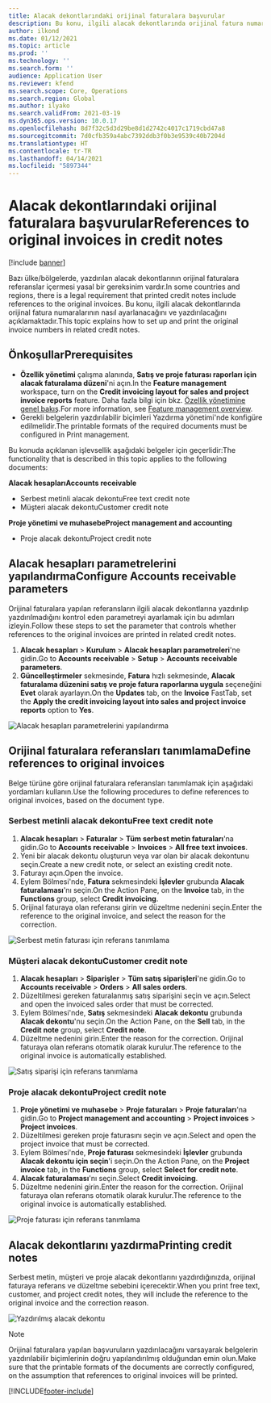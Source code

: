 ```yaml
---
title: Alacak dekontlarındaki orijinal faturalara başvurular
description: Bu konu, ilgili alacak dekontlarında orijinal fatura numaralarının nasıl ayarlanacağını ve yazdırılacağını açıklamaktadır.
author: ilkond
ms.date: 01/12/2021
ms.topic: article
ms.prod: ''
ms.technology: ''
ms.search.form: ''
audience: Application User
ms.reviewer: kfend
ms.search.scope: Core, Operations
ms.search.region: Global
ms.author: ilyako
ms.search.validFrom: 2021-03-19
ms.dyn365.ops.version: 10.0.17
ms.openlocfilehash: 8d7f32c5d3d29be8d1d2742c4017c1719cbd47a8
ms.sourcegitcommit: 7d0cfb359a4abc7392ddb3f0b3e9539c40b7204d
ms.translationtype: HT
ms.contentlocale: tr-TR
ms.lasthandoff: 04/14/2021
ms.locfileid: "5897344"
---
```

# <a name="references-to-original-invoices-in-credit-notes"></a><span data-ttu-id="d7f37-103">Alacak dekontlarındaki orijinal faturalara başvurular</span><span class="sxs-lookup"><span data-stu-id="d7f37-103">References to original invoices in credit notes</span></span>

[!include [banner](../includes/banner.md)]


<span data-ttu-id="d7f37-104">Bazı ülke/bölgelerde, yazdırılan alacak dekontlarının orijinal faturalara referanslar içermesi yasal bir gereksinim vardır.</span><span class="sxs-lookup"><span data-stu-id="d7f37-104">In some countries and regions, there is a legal requirement that printed credit notes include references to the original invoices.</span></span> <span data-ttu-id="d7f37-105">Bu konu, ilgili alacak dekontlarında orijinal fatura numaralarının nasıl ayarlanacağını ve yazdırılacağını açıklamaktadır.</span><span class="sxs-lookup"><span data-stu-id="d7f37-105">This topic explains how to set up and print the original invoice numbers in related credit notes.</span></span>

## <a name="prerequisites"></a><span data-ttu-id="d7f37-106">Önkoşullar</span><span class="sxs-lookup"><span data-stu-id="d7f37-106">Prerequisites</span></span>

- <span data-ttu-id="d7f37-107">**Özellik yönetimi** çalışma alanında, **Satış ve proje faturası raporları için alacak faturalama düzeni**'ni açın.</span><span class="sxs-lookup"><span data-stu-id="d7f37-107">In the **Feature management** workspace, turn on the **Credit invoicing layout for sales and project invoice reports** feature.</span></span> <span data-ttu-id="d7f37-108">Daha fazla bilgi için bkz. [Özellik yönetimine genel bakış](../../fin-ops-core/fin-ops/get-started/feature-management/feature-management-overview.md).</span><span class="sxs-lookup"><span data-stu-id="d7f37-108">For more information, see [Feature management overview](../../fin-ops-core/fin-ops/get-started/feature-management/feature-management-overview.md).</span></span>
- <span data-ttu-id="d7f37-109">Gerekli belgelerin yazdırılabilir biçimleri Yazdırma yönetimi'nde konfigüre edilmelidir.</span><span class="sxs-lookup"><span data-stu-id="d7f37-109">The printable formats of the required documents must be configured in Print management.</span></span>

<span data-ttu-id="d7f37-110">Bu konuda açıklanan işlevsellik aşağıdaki belgeler için geçerlidir:</span><span class="sxs-lookup"><span data-stu-id="d7f37-110">The functionality that is described in this topic applies to the following documents:</span></span>

<span data-ttu-id="d7f37-111">**Alacak hesapları**</span><span class="sxs-lookup"><span data-stu-id="d7f37-111">**Accounts receivable**</span></span>

- <span data-ttu-id="d7f37-112">Serbest metinli alacak dekontu</span><span class="sxs-lookup"><span data-stu-id="d7f37-112">Free text credit note</span></span>
- <span data-ttu-id="d7f37-113">Müşteri alacak dekontu</span><span class="sxs-lookup"><span data-stu-id="d7f37-113">Customer credit note</span></span>

<span data-ttu-id="d7f37-114">**Proje yönetimi ve muhasebe**</span><span class="sxs-lookup"><span data-stu-id="d7f37-114">**Project management and accounting**</span></span>

- <span data-ttu-id="d7f37-115">Proje alacak dekontu</span><span class="sxs-lookup"><span data-stu-id="d7f37-115">Project credit note</span></span>

## <a name="configure-accounts-receivable-parameters"></a><span data-ttu-id="d7f37-116">Alacak hesapları parametrelerini yapılandırma</span><span class="sxs-lookup"><span data-stu-id="d7f37-116">Configure Accounts receivable parameters</span></span>

<span data-ttu-id="d7f37-117">Orijinal faturalara yapılan referansların ilgili alacak dekontlarına yazdırılıp yazdırılmadığını kontrol eden parametreyi ayarlamak için bu adımları izleyin.</span><span class="sxs-lookup"><span data-stu-id="d7f37-117">Follow these steps to set the parameter that controls whether references to the original invoices are printed in related credit notes.</span></span>

1. <span data-ttu-id="d7f37-118">**Alacak hesapları** \> **Kurulum** \> **Alacak hesapları parametreleri**'ne gidin.</span><span class="sxs-lookup"><span data-stu-id="d7f37-118">Go to **Accounts receivable** \> **Setup** \> **Accounts receivable parameters**.</span></span>
2. <span data-ttu-id="d7f37-119">**Güncelleştirmeler** sekmesinde, **Fatura** hızlı sekmesinde, **Alacak faturalama düzenini satış ve proje fatura raporlarına uygula** seçeneğini **Evet** olarak ayarlayın.</span><span class="sxs-lookup"><span data-stu-id="d7f37-119">On the **Updates** tab, on the **Invoice** FastTab, set the **Apply the credit invoicing layout into sales and project invoice reports** option to **Yes**.</span></span>

![Alacak hesapları parametrelerini yapılandırma](media/original-invoice-number-in-credit-note.jpg)

## <a name="define-references-to-original-invoices"></a><span data-ttu-id="d7f37-121">Orijinal faturalara referansları tanımlama</span><span class="sxs-lookup"><span data-stu-id="d7f37-121">Define references to original invoices</span></span>

<span data-ttu-id="d7f37-122">Belge türüne göre orijinal faturalara referansları tanımlamak için aşağıdaki yordamları kullanın.</span><span class="sxs-lookup"><span data-stu-id="d7f37-122">Use the following procedures to define references to original invoices, based on the document type.</span></span>

### <a name="free-text-credit-note"></a><span data-ttu-id="d7f37-123">Serbest metinli alacak dekontu</span><span class="sxs-lookup"><span data-stu-id="d7f37-123">Free text credit note</span></span>

1. <span data-ttu-id="d7f37-124">**Alacak hesapları** \> **Faturalar** \> **Tüm serbest metin faturaları**'na gidin.</span><span class="sxs-lookup"><span data-stu-id="d7f37-124">Go to **Accounts receivable** \> **Invoices** \> **All free text invoices**.</span></span>
2. <span data-ttu-id="d7f37-125">Yeni bir alacak dekontu oluşturun veya var olan bir alacak dekontunu seçin.</span><span class="sxs-lookup"><span data-stu-id="d7f37-125">Create a new credit note, or select an existing credit note.</span></span>
3. <span data-ttu-id="d7f37-126">Faturayı açın.</span><span class="sxs-lookup"><span data-stu-id="d7f37-126">Open the invoice.</span></span>
4. <span data-ttu-id="d7f37-127">Eylem Bölmesi'nde, **Fatura** sekmesindeki **İşlevler** grubunda **Alacak faturalaması**'nı seçin.</span><span class="sxs-lookup"><span data-stu-id="d7f37-127">On the Action Pane, on the **Invoice** tab, in the **Functions** group, select **Credit invoicing**.</span></span>
5. <span data-ttu-id="d7f37-128">Orijinal faturaya olan referansı girin ve düzeltme nedenini seçin.</span><span class="sxs-lookup"><span data-stu-id="d7f37-128">Enter the reference to the original invoice, and select the reason for the correction.</span></span>

![Serbest metin faturası için referans tanımlama](media/reference-original-invoice-FTI.jpg)

### <a name="customer-credit-note"></a><span data-ttu-id="d7f37-130">Müşteri alacak dekontu</span><span class="sxs-lookup"><span data-stu-id="d7f37-130">Customer credit note</span></span>

1. <span data-ttu-id="d7f37-131">**Alacak hesapları** \> **Siparişler** \> **Tüm satış siparişleri**'ne gidin.</span><span class="sxs-lookup"><span data-stu-id="d7f37-131">Go to **Accounts receivable** \> **Orders** \> **All sales orders**.</span></span>
2. <span data-ttu-id="d7f37-132">Düzeltilmesi gereken faturalanmış satış siparişini seçin ve açın.</span><span class="sxs-lookup"><span data-stu-id="d7f37-132">Select and open the invoiced sales order that must be corrected.</span></span>
3. <span data-ttu-id="d7f37-133">Eylem Bölmesi'nde, **Satış** sekmesindeki **Alacak dekontu** grubunda **Alacak dekontu**'nu seçin.</span><span class="sxs-lookup"><span data-stu-id="d7f37-133">On the Action Pane, on the **Sell** tab, in the **Credit note** group, select **Credit note**.</span></span>
4. <span data-ttu-id="d7f37-134">Düzeltme nedenini girin.</span><span class="sxs-lookup"><span data-stu-id="d7f37-134">Enter the reason for the correction.</span></span> <span data-ttu-id="d7f37-135">Orijinal faturaya olan referans otomatik olarak kurulur.</span><span class="sxs-lookup"><span data-stu-id="d7f37-135">The reference to the original invoice is automatically established.</span></span>

![Satış siparişi için referans tanımlama](media/reference-original-invoice-SO.jpg)

### <a name="project-credit-note"></a><span data-ttu-id="d7f37-137">Proje alacak dekontu</span><span class="sxs-lookup"><span data-stu-id="d7f37-137">Project credit note</span></span>

1. <span data-ttu-id="d7f37-138">**Proje yönetimi ve muhasebe** \> **Proje faturaları** \> **Proje faturaları**'na gidin.</span><span class="sxs-lookup"><span data-stu-id="d7f37-138">Go to **Project management and accounting** \> **Project invoices** \> **Project invoices**.</span></span>
2. <span data-ttu-id="d7f37-139">Düzeltilmesi gereken proje faturasını seçin ve açın.</span><span class="sxs-lookup"><span data-stu-id="d7f37-139">Select and open the project invoice that must be corrected.</span></span>
3. <span data-ttu-id="d7f37-140">Eylem Bölmesi'nde, **Proje faturası** sekmesindeki **İşlevler** grubunda **Alacak dekontu için seçin**'i seçin.</span><span class="sxs-lookup"><span data-stu-id="d7f37-140">On the Action Pane, on the **Project invoice** tab, in the **Functions** group, select **Select for credit note**.</span></span>
4. <span data-ttu-id="d7f37-141">**Alacak faturalaması**'nı seçin.</span><span class="sxs-lookup"><span data-stu-id="d7f37-141">Select **Credit invoicing**.</span></span>
5. <span data-ttu-id="d7f37-142">Düzeltme nedenini girin.</span><span class="sxs-lookup"><span data-stu-id="d7f37-142">Enter the reason for the correction.</span></span> <span data-ttu-id="d7f37-143">Orijinal faturaya olan referans otomatik olarak kurulur.</span><span class="sxs-lookup"><span data-stu-id="d7f37-143">The reference to the original invoice is automatically established.</span></span>

![Proje faturası için referans tanımlama](media/reference-original-invoice-project.jpg)

## <a name="printing-credit-notes"></a><span data-ttu-id="d7f37-145">Alacak dekontlarını yazdırma</span><span class="sxs-lookup"><span data-stu-id="d7f37-145">Printing credit notes</span></span>

<span data-ttu-id="d7f37-146">Serbest metin, müşteri ve proje alacak dekontlarını yazdırdığınızda, orijinal faturaya referans ve düzeltme sebebini içerecektir.</span><span class="sxs-lookup"><span data-stu-id="d7f37-146">When you print free text, customer, and project credit notes, they will include the reference to the original invoice and the correction reason.</span></span>

![Yazdırılmış alacak dekontu](media/credit-note-FTI.jpg)

> [!NOTE]
> <span data-ttu-id="d7f37-148">Orijinal faturalara yapılan başvuruların yazdırılacağını varsayarak belgelerin yazdırılabilir biçimlerinin doğru yapılandırılmış olduğundan emin olun.</span><span class="sxs-lookup"><span data-stu-id="d7f37-148">Make sure that the printable formats of the documents are correctly configured, on the assumption that references to original invoices will be printed.</span></span>


[!INCLUDE[footer-include](../../includes/footer-banner.md)]